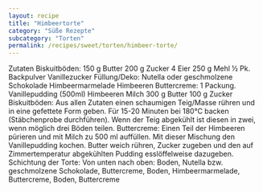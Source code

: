```yaml
---
layout: recipe
title: "Himbeertorte"
category: "Süße Rezepte"
subcategory: "Torten"
permalink: /recipes/sweet/torten/himbeer-torte/
---
```


Zutaten
Biskuitböden:
150 g Butter
200 g Zucker
4 Eier
250 g Mehl
½ Pk. Backpulver
Vanillezucker
Füllung/Deko:
Nutella oder geschmolzene Schokolade
Himbeermarmelade
Himbeeren
Buttercreme:
1 Packung. Vanillepudding (500ml)
Himbeeren
Milch
300 g Butter
100 g Zucker
Biskuitböden:
Aus allen Zutaten einen schaumigen Teig/Masse rühren und in eine gefettete Form geben. Für 15-20 Minuten bei 180°C backen (Stäbchenprobe durchführen). Wenn der Teig abgekühlt ist diesen in zwei, wenn möglich drei Böden teilen.
Buttercreme:
Einen Teil der Himbeeren pürieren und mit Milch zu 500 ml auffüllen. Mit dieser Mischung den Vanillepudding kochen. Butter weich rühren, Zucker zugeben und den auf Zimmertemperatur abgekühlten Pudding esslöffelweise dazugeben.
Schichtung der Torte:
Von unten nach oben:
Boden, Nutella bzw. geschmolzene Schokolade, Buttercreme, Boden, Himbeermarmelade, Buttercreme, Boden, Buttercreme
